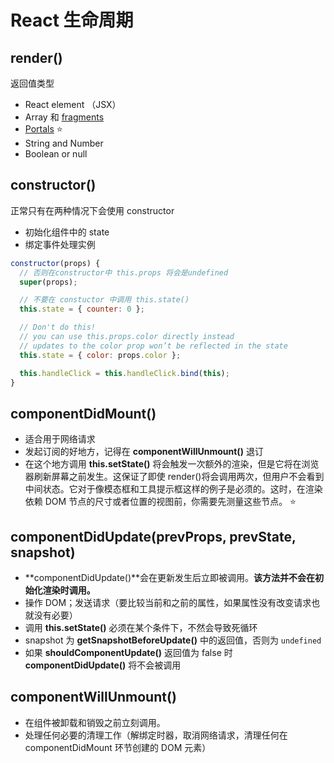 # React 生命周期

## render()

返回值类型

- React element （JSX）
- Array 和 [fragments](https://reactjs.org/docs/fragments.html)
- [Portals](https://reactjs.org/docs/portals.html) ⭐️
- String and Number
- Boolean or null

## constructor()

正常只有在两种情况下会使用 constructor

- 初始化组件中的 state
- 绑定事件处理实例

```js
constructor(props) {
  // 否则在constructor中 this.props 将会是undefined
  super(props);

  // 不要在 constuctor 中调用 this.state()
  this.state = { counter: 0 };

  // Don't do this!
  // you can use this.props.color directly instead
  // updates to the color prop won’t be reflected in the state
  this.state = { color: props.color };

  this.handleClick = this.handleClick.bind(this);
}
```

## componentDidMount()

- 适合用于网络请求
- 发起订阅的好地方，记得在 **componentWillUnmount()** 退订
- 在这个地方调用 **this.setState()** 将会触发一次额外的渲染，但是它将在浏览器刷新屏幕之前发生。这保证了即使 render()将会调用两次，但用户不会看到中间状态。它对于像模态框和工具提示框这样的例子是必须的。这时，在渲染依赖 DOM 节点的尺寸或者位置的视图前，你需要先测量这些节点。 ⭐️

## componentDidUpdate(prevProps, prevState, snapshot)

- **componentDidUpdate()**会在更新发生后立即被调用。**该方法并不会在初始化渲染时调用。**
- 操作 DOM；发送请求（要比较当前和之前的属性，如果属性没有改变请求也就没有必要）
- 调用 **this.setState()** 必须在某个条件下，不然会导致死循环
- snapshot 为 **getSnapshotBeforeUpdate()** 中的返回值，否则为 `undefined`
- 如果 **shouldComponentUpdate()** 返回值为 false 时 **componentDidUpdate()** 将不会被调用

## componentWillUnmount()

- 在组件被卸载和销毁之前立刻调用。
- 处理任何必要的清理工作（解绑定时器，取消网络请求，清理任何在 componentDidMount 环节创建的 DOM 元素）

